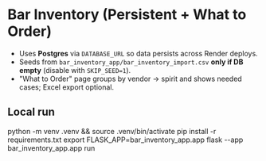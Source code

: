 # Bar Inventory (Persistent + What to Order)

- Uses **Postgres** via `DATABASE_URL` so data persists across Render deploys.
- Seeds from `bar_inventory_app/bar_inventory_import.csv` **only if DB empty** (disable with `SKIP_SEED=1`).
- "What to Order" page groups by vendor → spirit and shows needed cases; Excel export optional.

## Local run
python -m venv .venv && source .venv/bin/activate
pip install -r requirements.txt
export FLASK_APP=bar_inventory_app.app
flask --app bar_inventory_app.app run
